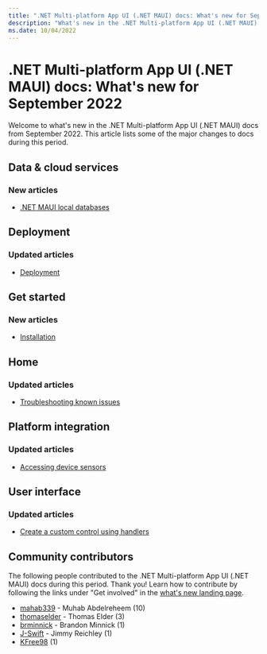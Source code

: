 ```yaml
---
title: ".NET Multi-platform App UI (.NET MAUI) docs: What's new for September 2022"
description: "What's new in the .NET Multi-platform App UI (.NET MAUI) docs for September 2022."
ms.date: 10/04/2022
---
```


# .NET Multi-platform App UI (.NET MAUI) docs: What's new for September 2022

Welcome to what's new in the .NET Multi-platform App UI (.NET MAUI) docs from September 2022. This article lists some of the major changes to docs during this period.

## Data & cloud services

### New articles

- [.NET MAUI local databases](../data-cloud/database-sqlite.md)

## Deployment

### Updated articles

- [Deployment](../deployment/index.md)

## Get started

### New articles

- [Installation](../get-started/installation.md)

## Home

### Updated articles

- [Troubleshooting known issues](~/troubleshooting.md)

## Platform integration

### Updated articles

- [Accessing device sensors](../platform-integration/device/sensors.md)

## User interface

### Updated articles

- [Create a custom control using handlers](../user-interface/handlers/create.md)

## Community contributors

The following people contributed to the .NET Multi-platform App UI (.NET MAUI) docs during this period. Thank you! Learn how to contribute by following the links under "Get involved" in the [what's new landing page](index.yml).

- [mahab339](https://github.com/mahab339) - Muhab Abdelreheem (10)
- [thomaselder](https://github.com/thomaselder) - Thomas Elder (3)
- [brminnick](https://github.com/brminnick) - Brandon Minnick (1)
- [J-Swift](https://github.com/J-Swift) - Jimmy Reichley (1)
- [KFree98](https://github.com/KFree98) (1)
